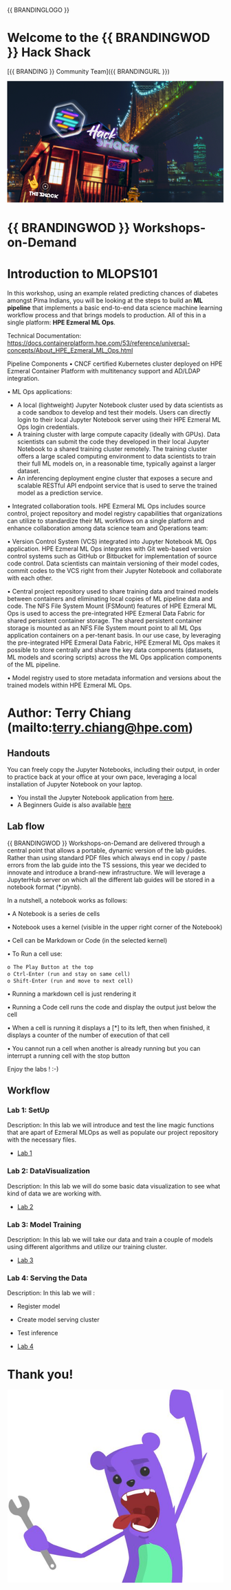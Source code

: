 {{ BRANDINGLOGO }}

# Welcome to the {{ BRANDINGWOD }} Hack Shack
[{{ BRANDING }} Community Team]({{ BRANDINGURL }})

<p align="center">
  <img src="Pictures/hackshackdisco.png">
  
</p>

# {{ BRANDINGWOD }} Workshops-on-Demand

# Introduction to MLOPS101
In this workshop, using an example related predicting chances of diabetes amongst Pima Indians, you will be looking at the steps to build an **ML pipeline** that implements a basic end-to-end data science machine learning workflow process and that brings models to production. All of this in a single platform: **HPE Ezmeral ML Ops**.  

Technical Documentation: https://docs.containerplatform.hpe.com/53/reference/universal-concepts/About_HPE_Ezmeral_ML_Ops.html

Pipeline Components
•	CNCF certified Kubernetes cluster deployed on HPE Ezmeral Container Platform with multitenancy support and AD/LDAP integration.

•	ML Ops applications:

-	A local (lightweight) Jupyter Notebook cluster used by data scientists as a code sandbox to develop and test their models. Users can directly login to their local Jupyter Notebook server using their HPE Ezmeral ML Ops login credentials. 
-	A training cluster with large compute capacity (ideally with GPUs). Data scientists can submit the code they developed in their local Jupyter Notebook to a shared training cluster remotely. The training cluster offers a large scaled computing environment to data scientists to train their full ML models on, in a reasonable time, typically against a larger dataset.
-	An inferencing deployment engine cluster that exposes a secure and scalable RESTful API endpoint service that is used to serve the trained model as a prediction service.

•	Integrated collaboration tools. HPE Ezmeral ML Ops includes source control, project repository and model registry capabilities that organizations can utilize to standardize their ML workflows on a single platform and enhance collaboration among data science team and Operations team:

•	Version Control System (VCS) integrated into Jupyter Notebook ML Ops application. HPE Ezmeral ML Ops integrates with Git web-based version control systems such as GitHub or Bitbucket for implementation of source code control. Data scientists can maintain versioning of their model codes, commit codes to the VCS right from their Jupyter Notebook and collaborate with each other.

•	Central project repository used to share training data and trained models between containers and eliminating local copies of ML pipeline data and code. The NFS File System Mount (FSMount) features of HPE Ezmeral ML Ops is used to access the pre-integrated HPE Ezmeral Data Fabric for shared persistent container storage. The shared persistent container storage is mounted as an NFS File System mount point to all ML Ops application containers on a per-tenant basis. In our use case, by leveraging the pre-integrated HPE Ezmeral Data Fabric, HPE Ezmeral ML Ops makes it possible to store centrally and share the key data components (datasets, ML models and scoring scripts) across the ML Ops application components of the ML pipeline.

•	Model registry used to store metadata information and versions about the trained models within HPE Ezmeral ML Ops.

# Author: Terry Chiang (mailto:terry.chiang@hpe.com)

## Handouts
You can freely copy the Jupyter Notebooks, including their output, in order to practice back at your office at your own pace, leveraging a local installation of Jupyter Notebook on your laptop.
- You install the Jupyter Notebook application from [here](https://jupyter.org/install). 
- A Beginners Guide is also available [here](https://jupyter-notebook-beginner-guide.readthedocs.io/en/latest/what_is_jupyter.html)


## Lab flow
{{ BRANDINGWOD }} Workshops-on-Demand are delivered through a central point that allows a portable, dynamic version of the lab guides. Rather than using standard PDF files which always end in copy / paste errors from the lab guide into the TS sessions, this year we decided to innovate and introduce a brand-new infrastructure. We will leverage a JupyterHub server on which all the different lab guides will be stored in a notebook format (*.ipynb).

In a nutshell, a notebook works as follows:

• A Notebook is a series de cells

• Notebook uses a kernel (visible in the upper right corner of the Notebook)

• Cell can be Markdown or Code (in the selected kernel)

• To Run a cell use:

    o The Play Button at the top
    o Ctrl-Enter (run and stay on same cell)
    o Shift-Enter (run and move to next cell)
    
• Running a markdown cell is just rendering it

• Running a Code cell runs the code and display the output just below the cell

• When a cell is running it displays a [*] to its left, then when finished, it displays a counter of the number of execution of that cell

• You cannot run a cell when another is already running but you can interrupt a running cell with the stop button

Enjoy the labs ! :-)


## Workflow

### Lab 1: SetUp
Description: In this lab we will introduce and test the line magic functions that are apart of Ezmeral MLOps as well as populate our project repository with the necessary files.
* [Lab 1](1-WKSHP-Setup.ipynb)

### Lab 2: DataVisualization
Description: In this lab we will do some basic data visualization to see what kind of data we are working with.
* [Lab 2](2-WKSHP-DataVisualization.ipynb)

### Lab 3: Model Training
Description: In this lab we will take our data and train a couple of models using different algorithms and utilize our training cluster.
* [Lab 3](3-WKSHP-Model_Training.ipynb)

### Lab 4: Serving the Data
Description: In this lab we will :
* Register model
* Create model serving cluster
* Test inference

* [Lab 4](4-WKSHP-Serving.ipynb)

# Thank you!
![grommet.JPG](Pictures/grommet.JPG)
